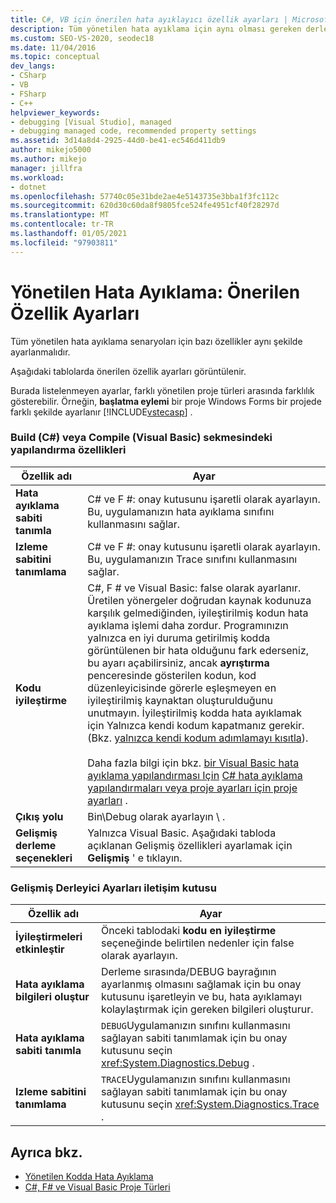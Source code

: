 ```yaml
---
title: C#, VB için önerilen hata ayıklayıcı özellik ayarları | Microsoft Docs
description: Tüm yönetilen hata ayıklama için aynı olması gereken derleme ve derleme özellik ayarlarına bakın. Diğer ayarlar proje türüne göre değişiklik gösterebilir.
ms.custom: SEO-VS-2020, seodec18
ms.date: 11/04/2016
ms.topic: conceptual
dev_langs:
- CSharp
- VB
- FSharp
- C++
helpviewer_keywords:
- debugging [Visual Studio], managed
- debugging managed code, recommended property settings
ms.assetid: 3d14a8d4-2925-44d0-be41-ec546d411db9
author: mikejo5000
ms.author: mikejo
manager: jillfra
ms.workload:
- dotnet
ms.openlocfilehash: 57740c05e31bde2ae4e5143735e3bba1f3fc112c
ms.sourcegitcommit: 620d30c60da8f9805fce524fe4951cf40f28297d
ms.translationtype: MT
ms.contentlocale: tr-TR
ms.lasthandoff: 01/05/2021
ms.locfileid: "97903811"
---
```

# <a name="managed-debugging-recommended-property-settings"></a>Yönetilen Hata Ayıklama: Önerilen Özellik Ayarları
Tüm yönetilen hata ayıklama senaryoları için bazı özellikler aynı şekilde ayarlanmalıdır.

 Aşağıdaki tablolarda önerilen özellik ayarları görüntülenir.

 Burada listelenmeyen ayarlar, farklı yönetilen proje türleri arasında farklılık gösterebilir. Örneğin, **başlatma eylemi** bir proje Windows Forms bir projede farklı şekilde ayarlanır [!INCLUDE[vstecasp](../code-quality/includes/vstecasp_md.md)] .

### <a name="configuration-properties-on-the-build-c-or-compile-visual-basic-tab"></a>Build (C#) veya Compile (Visual Basic) sekmesindeki yapılandırma özellikleri

|**Özellik adı**|**Ayar**|
|-----------------------|-----------------|
|**Hata ayıklama sabiti tanımla**|C# ve F #: onay kutusunu işaretli olarak ayarlayın. Bu, uygulamanızın hata ayıklama sınıfını kullanmasını sağlar.|
|**Izleme sabitini tanımlama**|C# ve F #: onay kutusunu işaretli olarak ayarlayın. Bu, uygulamanızın Trace sınıfını kullanmasını sağlar.|
|**Kodu iyileştirme**|C#, F # ve Visual Basic: false olarak ayarlanır. Üretilen yönergeler doğrudan kaynak kodunuza karşılık gelmediğinden, iyileştirilmiş kodun hata ayıklama işlemi daha zordur. Programınızın yalnızca en iyi duruma getirilmiş kodda görüntülenen bir hata olduğunu fark ederseniz, bu ayarı açabilirsiniz, ancak **ayrıştırma** penceresinde gösterilen kodun, kod düzenleyicisinde görerle eşleşmeyen en iyileştirilmiş kaynaktan oluşturulduğunu unutmayın. İyileştirilmiş kodda hata ayıklamak için Yalnızca kendi kodum kapatmanız gerekir. (Bkz. [yalnızca kendi kodum adımlamayı kısıtla](../debugger/navigating-through-code-with-the-debugger.md#BKMK_Restrict_stepping_to_Just_My_Code)).<br /><br /> Daha fazla bilgi için bkz. [bir Visual Basic hata ayıklama yapılandırması Için](../debugger/project-settings-for-a-visual-basic-debug-configuration.md) [C# hata ayıklama yapılandırmaları veya proje ayarları için proje ayarları](../debugger/project-settings-for-csharp-debug-configurations.md) .|
|**Çıkış yolu**|Bin\Debug olarak ayarlayın \\ .|
|**Gelişmiş derleme seçenekleri**|Yalnızca Visual Basic. Aşağıdaki tabloda açıklanan Gelişmiş özellikleri ayarlamak için **Gelişmiş** ' e tıklayın.|

### <a name="advanced-compiler-settings-dialog-box"></a>Gelişmiş Derleyici Ayarları iletişim kutusu

|**Özellik adı**|**Ayar**|
|-----------------------|-----------------|
|**İyileştirmeleri etkinleştir**|Önceki tablodaki **kodu en iyileştirme** seçeneğinde belirtilen nedenler için false olarak ayarlayın.|
|**Hata ayıklama bilgileri oluştur**|Derleme sırasında/DEBUG bayrağının ayarlanmış olmasını sağlamak için bu onay kutusunu işaretleyin ve bu, hata ayıklamayı kolaylaştırmak için gereken bilgileri oluşturur.|
|**Hata ayıklama sabiti tanımla**|`DEBUG`Uygulamanızın sınıfını kullanmasını sağlayan sabiti tanımlamak için bu onay kutusunu seçin <xref:System.Diagnostics.Debug> .|
|**Izleme sabitini tanımlama**|`TRACE`Uygulamanızın sınıfını kullanmasını sağlayan sabiti tanımlamak için bu onay kutusunu seçin <xref:System.Diagnostics.Trace> .|

## <a name="see-also"></a>Ayrıca bkz.
- [Yönetilen Kodda Hata Ayıklama](../debugger/debugging-managed-code.md)
- [C#, F# ve Visual Basic Proje Türleri](../debugger/debugging-preparation-csharp-f-hash-and-visual-basic-project-types.md)